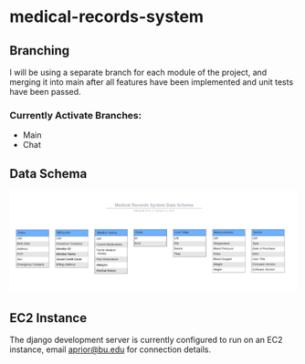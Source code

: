 # medical-records-system
 
## Branching
I will be using a separate branch for each module of the project, and merging it into main after all features have been implemented and unit tests have been passed.

### Currently Activate Branches:
* Main
* Chat

## Data Schema
![alt text](https://github.com/priorpeak/medical-records-system/blob/main/Medical%20Records%20System%20Data%20Schema.png?raw=true)

## EC2 Instance
The django development server is currently configured to run on an EC2 instance, email aprior@bu.edu for connection details.
